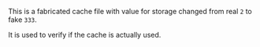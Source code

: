 This is a fabricated cache file with value for storage changed from real `2` to fake `333`.

It is used to verify if the cache is actually used.